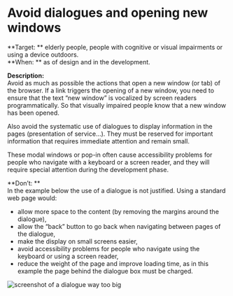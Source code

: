 # Avoid dialogues and opening new windows

<script>$(document).ready(function () {
    setBreadcrumb([
        {"label":"Themed WCAG index - Design", "url": "./incontournables.html"},
        {"label":"Avoid dialogues and opening new windows"}
    ]);
});</script>

<span data-menuitem="incontournables"></span>

**Target: ** elderly people, people with cognitive or visual impairments or using a device outdoors.  
**When: ** as of design and in the development.

**Description:**  
Avoid as much as possible the actions that open a new window (or tab) of the browser. If a link triggers the opening of a new window, you need to ensure that the text “new window” is vocalized by screen readers programmatically. So that visually impaired people know that a new window has been opened.

Also avoid the systematic use of dialogues to display information in the pages (presentation of service…).
They must be reserved for important information that requires immediate attention and remain small.

 These modal windows or pop-in often cause accessibility problems for people who navigate with a keyboard or a screen reader, and they will require special attention during the development phase.

**Don’t: **  
In the example below the use of a dialogue is not justified. Using a standard web page would:
- allow more space to the content (by removing the margins around the dialogue),
- allow the “back” button to go back when navigating between pages of the dialogue,
- make the display on small screens easier,
- avoid accessibility problems for people who navigate using the keyboard or using a screen reader,
- reduce the weight of the page and improve loading time, as in this example the page behind the dialogue box must be charged.  

![screenshot of a dialogue way too big](images/dialog.png)

<!--  This file is part of a11y-guidelines | Our vision of mobile & web accessibility guidelines and best practices, with valid/invalid examples.
 Copyright (C) 2016  Orange SA
 See the Creative Commons Legal Code Attribution-ShareAlike 3.0 Unported License for more details (LICENSE file). -->